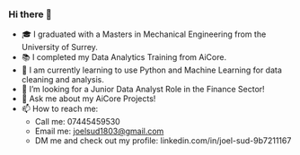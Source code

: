 ### Hi there 👋

- 🎓 I graduated with a Masters in Mechanical Engineering from the University of Surrey.
- 📚 I completed my Data Analytics Training from AiCore.
- 🌱 I am currently learning to use Python and Machine Learning for data cleaning and analysis.
- 🤔 I’m looking for a Junior Data Analyst Role in the Finance Sector!
- 💬 Ask me about my AiCore Projects!
- 📫 How to reach me:
  - Call me: 07445459530
  - Email me: joelsud1803@gmail.com
  - DM me and check out my profile: linkedin.com/in/joel-sud-9b7211167
